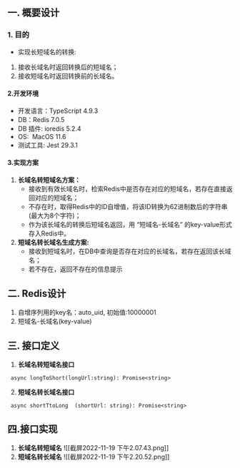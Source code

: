 ## **一.  概要设计**

### 1. 目的
*  实现长短域名的转换: 
  1. 接收长域名时返回转换后的短域名；
  2. 接收短域名时返回转换前的长域名。

#### 2.开发环境
- 开发语言：TypeScript 4.9.3
- DB：Redis 7.0.5
- DB 插件: ioredis 5.2.4
- OS:  MacOS 11.6
- 测试工具: Jest 29.3.1  

#### 3.实现方案
1. **长域名转短域名方案：**
   * 接收到有效长域名时，检索Redis中是否存在对应的短域名，若存在直接返回对应的短域名；
   * 不存在时，取得Redis中的ID自增值，将该ID转换为62进制数后的字符串(最大为8个字符)；
   * 作为该长域名的转换后短域名返回，用 “短域名-长域名” 的key-value形式存入Redis中。
2. **短域名转长域名生成方案:**
   *  接收到短域名时，在DB中查询是否存在对应的长域名，若存在返回该长域名；
   * 若不存在，返回不存在的信息提示

## **二.  Redis设计**
  1.  自增序列用的key名：auto_uid, 初始值:10000001
  2.  短域名-长域名(key-value)

## **三. 接口定义**
1.  **长域名转短域名接口**
```
 async longToShort(longUrl:string): Promise<string>
```
2.   **短域名转长域名接口**
```
 async shortTtoLong  (shortUrl: string): Promise<string>
```

## **四.接口实现**
1.  **长域名转短域名**
![[截屏2022-11-19 下午2.07.43.png]]
2.  **短域名转长域名**
![[截屏2022-11-19 下午2.20.52.png]]